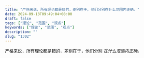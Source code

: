 ```yaml
---
title: "严格来说，所有理论都是错的，差别在于，他们分别在什么范围内正确。"
date: 2024-09-13T09:49:04+08:00
draft: false
tags: ["理论", "范围", "观点"]
keywords: ["理论", "范围", "观点"]
description: ""
slug: "1302"
---
```


严格来说，所有理论都是错的，差别在于，他们分别 *在什么范围内正确*。
